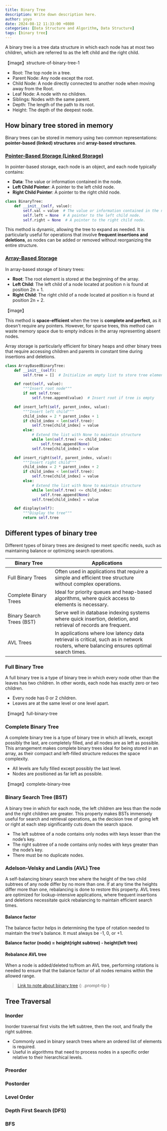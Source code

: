```yaml
---
title: Binary Tree
description: Write down description here.
author: yoyo
date: 2024-08-12 11:33:00 +0800
categories: [Data Structure and Algorithm, Data Structure]
tags: [binary tree]
---
```


A binary tree is a tree data structure in which each node has at most two children, which are referred to as the left child and the right child. 

【image】structure-of-binary-tree-1
- Root: The top node in a tree.
- Parent Node: Any node except the root.
- Child Node: A node directly connected to another node when moving away from the Root.
- Leaf Node: A node with no children.
- Siblings: Nodes with the same parent.
- Depth: The length of the path to its root.
- Height: The depth of the deepest node.
  
## How binary tree stored in memory

Binary trees can be stored in memory using two common representations: **pointer-based (linked) structures** and **array-based structures**.

### <ins>Pointer-Based Storage (Linked Storage)</ins>

In pointer-based storage, each node is an object, and each node typically contains:

- **Data**: The value or information contained in the node.
- **Left Child Pointer**: A pointer to the left child node.
- **Right Child Pointer**: A pointer to the right child node.

```python
class BinaryTree:
    def __init__(self, value):
        self.val = value  # The value or information contained in the node.
        self.left = None  # A pointer to the left child node.
        self.right = None  # A pointer to the right child node.
```

This method is dynamic, allowing the tree to expand as needed. It is particularly useful for operations that involve **frequent insertions and deletions**, as nodes can be added or removed without reorganizing the entire structure.

### <ins>Array-Based Storage</ins>

In array-based storage of binary trees:
- **Root**: The root element is stored at the beginning of the array.
- **Left Child**: The left child of a node located at position n is found at position 2n + 1.
- **Right Child**: The right child of a node located at position n is found at position 2n + 2.

【image】

This method is **space-efficient** when the tree is **complete and perfect**, as it doesn't require any pointers. However, for sparse trees, this method can waste memory space due to empty indices in the array representing absent nodes.

Array storage is particularly efficient for binary heaps and other binary trees that require accessing children and parents in constant time during insertions and deletions.

```python
class ArrayBasedBinaryTree:
    def __init__(self):
        self.tree = []  # Initialize an empty list to store tree elements

    def root(self, value):
        """Insert root node"""
        if not self.tree:
            self.tree.append(value)  # Insert root if tree is empty

    def insert_left(self, parent_index, value):
        """Insert left child"""
        child_index = 2 * parent_index + 1
        if child_index < len(self.tree):
            self.tree[child_index] = value
        else:
            # Extend the list with None to maintain structure
            while len(self.tree) <= child_index:
                self.tree.append(None)
            self.tree[child_index] = value

    def insert_right(self, parent_index, value):
        """Insert right child"""
        child_index = 2 * parent_index + 2
        if child_index < len(self.tree):
            self.tree[child_index] = value
        else:
            # Extend the list with None to maintain structure
            while len(self.tree) <= child_index:
                self.tree.append(None)
            self.tree[child_index] = value

    def display(self):
        """Display the tree"""
        return self.tree
```


## Different types of binary tree

Different types of binary trees are designed to meet specific needs, such as maintaining balance or optimizing search operations.

| Binary Tree | Applications |
|-------------|--------------|
| Full Binary Trees | Often used in applications that require a simple and efficient tree structure<br>without complex operations.|
| Complete Binary Trees | Ideal for priority queues and heap-based algorithms, where quick access to<br>elements is necessary. |
| Binary Search Trees (BST) | Serve well in database indexing systems where quick insertion, deletion, and<br>retrieval of records are frequent.|
| AVL Trees | In applications where low latency data retrieval is critical, such as in network<br>routers, where balancing ensures optimal search times.|

### Full Binary Tree

A full binary tree is a type of binary tree in which every node other than the leaves has two children. In other words, each node has exactly zero or two children. 
- Every node has 0 or 2 children.
- Leaves are at the same level or one level apart.

【image】full-binary-tree

### Complete Binary Tree

A complete binary tree is a type of binary tree in which all levels, except possibly the last, are completely filled, and all nodes are as left as possible. This arrangement makes complete binary trees ideal for being stored in an array, as their compact and left-filled structure reduces the space complexity.
- All levels are fully filled except possibly the last level.
- Nodes are positioned as far left as possible.

【image】complete-binary-tree

### Binary Search Tree (BST)

A  binary tree in which for each node, the left children are less than the node and the right children are greater. This property makes BSTs immensely useful for search and retrieval operations, as the decision tree of going left or right at each step significantly cuts down the search space.
- The left subtree of a node contains only nodes with keys lesser than the node’s key.
- The right subtree of a node contains only nodes with keys greater than the node’s key.
- There must be no duplicate nodes.

### Adelson-Velsky and Landis (AVL) Tree
A self-balancing binary search tree where the height of the two child subtrees of any node differ by no more than one. If at any time the heights differ more than one, rebalancing is done to restore this property. AVL trees are optimized for lookup-intensive applications, where frequent insertions and deletions necessitate quick rebalancing to maintain efficient search times.

#### Balance factor

The balance factor helps in determining the type of rotation needed to maintain the tree's balance. It must always be -1, 0, or +1.

**Balance factor (node) = height(right subtree) - height(left tree)**

#### Rebalance AVL tree

When a node is added/deleted to/from an AVL tree, performing rotations is needed to ensure that the balance factor of all nodes remains within the allowed range.

> [Link to note about binary tree](https://yuyulyu.github.io/posts/binary-tree/)
{: .prompt-tip }

## Tree Traversal

### Inorder

Inorder traversal first visits the left subtree, then the root, and finally the right subtree.
- Commonly used in binary search trees where an ordered list of elements is required.
- Useful in algorithms that need to process nodes in a specific order relative to their hierarchical levels.
### Preorder

### Postorder

### Level Order

### Depth First Search (DFS)

### BFS
